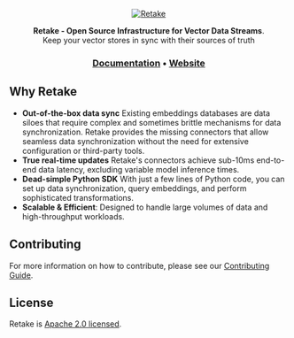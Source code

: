<p align="center">
  <a href="https://retake.mintlify.app"><img src="https://github.com/retake-earth/retake/assets/21964054/21a4af17-4eb9-4266-807c-7bb9f6e64657
" alt="Retake"></a>
</p>

<p align="center">
    <b>Retake - Open Source Infrastructure for Vector Data Streams</b>. <br />
    Keep your vector stores in sync with their sources of truth <br />
</p>

<h3 align="center">
  <a href="https://retake.mintlify.app">Documentation</a> &bull;
  <a href="https://getretake.framer.ai">Website</a>
</h3>

## Why Retake
- **Out-of-the-box data sync** Existing embeddings databases are data siloes that require complex and sometimes brittle mechanisms for data synchronization. Retake provides the missing connectors that allow seamless data synchronization without the need for extensive configuration or third-party tools.
- **True real-time updates** Retake's connectors achieve sub-10ms end-to-end data latency, excluding variable model inference times.
- **Dead-simple Python SDK**  With just a few lines of Python code, you can set up data synchronization, query embeddings, and perform sophisticated transformations.
- **Scalable & Efficient**: Designed to handle large volumes of data and high-throughput workloads.

## Contributing
For more information on how to contribute, please see our [Contributing Guide](CONTRIBUTING.md).

## License
Retake is [Apache 2.0 licensed](LICENSE).

